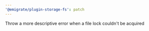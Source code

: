 ```yaml
---
'@emigrate/plugin-storage-fs': patch
---
```


Throw a more descriptive error when a file lock couldn't be acquired
